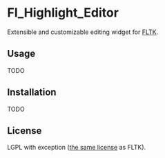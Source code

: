 # Fl_Highlight_Editor

Extensible and customizable editing widget for
[FLTK](http://www.fltk.org).

## Usage

TODO

## Installation

TODO

## License

LGPL with exception
([the same license](http://www.fltk.org/COPYING.php) as FLTK).
